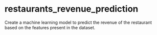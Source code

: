 # restaurants_revenue_prediction

Create a machine learning model to predict the revenue of the restaurant based on the features present in the dataset.
